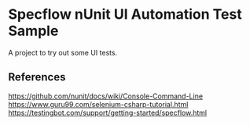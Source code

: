 # Specflow nUnit UI Automation Test Sample
A project to try out some UI tests. 

## References
https://github.com/nunit/docs/wiki/Console-Command-Line    
https://www.guru99.com/selenium-csharp-tutorial.html    
https://testingbot.com/support/getting-started/specflow.html    